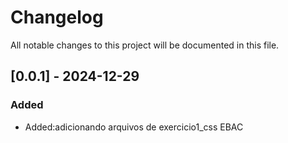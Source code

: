 # Changelog

All notable changes to this project will be documented in this file.

## [0.0.1] - 2024-12-29

### Added

- Added:adicionando arquivos de exercicio1_css EBAC
